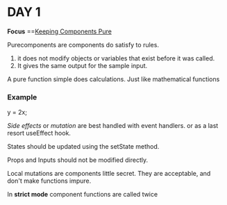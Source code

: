 # DAY 1
**Focus** ==[Keeping Components Pure](https://beta.reactjs.org/learn/keeping-components-pure)

Purecomponents are components do satisfy to rules.

1. it does not modify objects or variables that exist before it was called.
2. It gives the same output for the sample input.

A pure function simple does calculations.
Just like mathematical functions

### Example
y = 2x;

_Side effects_ or _mutation_ are best handled with event handlers. or as a last resort useEffect hook.

States should be updated using the setState method.

Props and Inputs should not be modified directly.

Local mutations are components little secret. They are acceptable, and don't make functions impure.

In **strict mode** component functions are called twice


